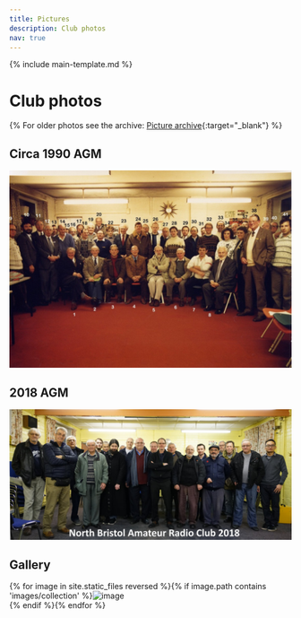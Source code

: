 ```yaml
---
title: Pictures
description: Club photos
nav: true
---
```


{% include main-template.md %}

# Club photos

{% For older photos see the archive: [Picture archive](https://nbarc.weebly.com/picture-archive.html){:target="_blank"} %}

## Circa 1990 AGM

![1990-club-photo-circa.jpg](/assets/images/1990-club-photo-circa.jpg)

## 2018 AGM 

![2018-club-photo-agm.jpg](/assets/images/2018-club-photo-agm.jpg)

## Gallery

{% for image in site.static_files reversed %}{% if image.path contains 'images/collection' %}<img src="{{ site.baseurl }}{{ image.path }}" alt="image"/><br/>{% endif %}{% endfor %}
